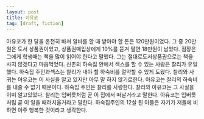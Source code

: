 ```yaml
---
layout: post
title: 아유코
tag: [draft, fiction]
---
```

아유코가 한 달을 온전히 바쳐 알바를 할 때 받아야 할 돈은 120만원이었다. 그 중 20만원은 도서 상품권이었고, 상품권매입상에게 10%를 뜯겨 팔면 18만원이 남았다. 점장은 그에게 학생때는 책을 많이 읽어야 한다고 말했다. 그는 절대로도서상품권으로는 책을 사지 않겠다고 마음먹었다. 신촌의 하숙집 안에서 섹스를 할 수 있는 사람은 찰리가 유일했다. 하숙집 주인과섹스는 찰리가 내야 할 하숙비를 절약할 수 있게 도왔다. 찰리와 사귀는 아유코는 이 사실을 알고 있지만 아무 말 하지 않기로한다. 아유코는 찰리의 하숙비를 내줄 수 없기 때문이다. 하숙집 주인은 찰리를 사랑한다. 찰리와 아유코는 그 사실을 이미 알고있었다. 찰리는 입버릇처럼 곧 이 집에서 떠날거라고 말한다. 아유코는 입버릇처럼 곧 이 일을 때려치울거라고 말한다. 하숙집주인의 12살 된 아들은 자기가 저들에 비하면 아주 행복한 것이라고 생각한다.
